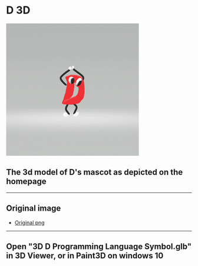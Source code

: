 D 3D
====

![alt text](3DDAnimatedGIF.gif)

## The 3d model of D's mascot as depicted on the homepage
___

## Original image
- [Original png](d3.png)
___

## Open "3D D Programming Language Symbol.glb" in 3D Viewer, or in Paint3D on windows 10
